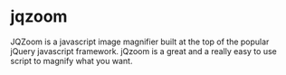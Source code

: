 jqzoom
======

JQZoom is a javascript image magnifier built at the top of the popular jQuery javascript framework. jQzoom is a great and a really easy to use script to magnify what you want.
